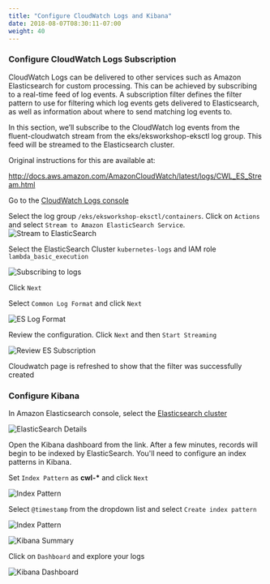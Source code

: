 ```yaml
---
title: "Configure CloudWatch Logs and Kibana"
date: 2018-08-07T08:30:11-07:00
weight: 40
---
```

### Configure CloudWatch Logs Subscription

CloudWatch Logs can be delivered to other services such as Amazon Elasticsearch for custom processing. This can be achieved by subscribing to a real-time feed of log events. A subscription filter defines the filter pattern to use for filtering which log events gets delivered to Elasticsearch, as well as information about where to send matching log events to.

In this section, we’ll subscribe to the CloudWatch log events from the fluent-cloudwatch stream from the eks/eksworkshop-eksctl log group. This feed will be streamed to the Elasticsearch cluster.

Original instructions for this are available at:

http://docs.aws.amazon.com/AmazonCloudWatch/latest/logs/CWL_ES_Stream.html

Go to the [CloudWatch Logs console](https://us-west-2.console.aws.amazon.com/cloudwatch/home?region=us-west-2#logs:)

Select the log group `/eks/eksworkshop-eksctl/containers`. Click on `Actions` and select `Stream to Amazon ElasticSearch Service`.
![Stream to ElasticSearch](/images/logging_cwl_es.png)

Select the ElasticSearch Cluster `kubernetes-logs` and IAM role `lambda_basic_execution` 

![Subscribing to logs](/images/logging-cloudwatch-es-subscribe-iam.png)

Click `Next`

Select `Common Log Format` and click `Next`

![ES Log Format](/images/logging-cloudwatch-es-subscribe-log-format.png)

Review the configuration. Click `Next` and then `Start Streaming`

![Review ES Subscription](/images/logging-cloudwatch-es-subscribe-confirmation.png)

Cloudwatch page is refreshed to show that the filter was successfully created

### Configure Kibana

In Amazon Elasticsearch console, select the [Elasticsearch cluster](https://us-west-2.console.aws.amazon.com/es/home?region=us-west-2#domain:resource=kubernetes-logs;action=dashboard)

![ElasticSearch Details](/images/logging_es_details.png)

Open the Kibana dashboard from the link. After a few minutes, records will begin to be indexed by ElasticSearch. You'll need to configure an index patterns in Kibana.

Set `Index Pattern` as **cwl-\*** and click `Next`

![Index Pattern](/images/logging_index_pattern.png)

Select `@timestamp` from the dropdown list and select `Create index pattern`

![Index Pattern](/images/logging_time_filter.png)

![Kibana Summary](/images/logging_kibana.png)

Click on `Dashboard` and explore your logs

![Kibana Dashboard](/images/kibana_dashboard.png)

